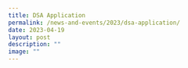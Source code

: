 ```yaml
---
title: DSA Application
permalink: /news-and-events/2023/dsa-application/
date: 2023-04-19
layout: post
description: ""
image: ""
---
```

